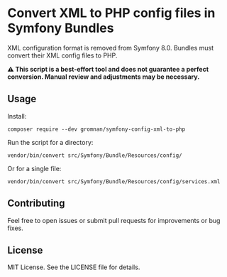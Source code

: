 # Convert XML to PHP config files in Symfony Bundles

XML configuration format is removed from Symfony 8.0. Bundles must convert their XML config files to PHP.

**⚠️ This script is a best-effort tool and does not guarantee a perfect conversion. Manual review and adjustments may be necessary.**

## Usage

Install:

    composer require --dev gromnan/symfony-config-xml-to-php

Run the script for a directory:

    vendor/bin/convert src/Symfony/Bundle/Resources/config/


Or for a single file:

    vendor/bin/convert src/Symfony/Bundle/Resources/config/services.xml

## Contributing

Feel free to open issues or submit pull requests for improvements or bug fixes.

## License

MIT License. See the LICENSE file for details.

